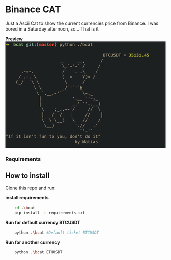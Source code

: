 # Binance CAT
Just a Ascii Cat to show the current currencies price from Binance.
I was bored in a Saturday afternoon, so... That is it

**Preview**
![cat](./screenshot/cat.png)

### Requirements

## How to install

Clone this repo and run:

**install requirements**

```bash
    cd .\bcat
    pip install -r requirements.txt
```

**Run for default currency BTCUSDT**

```bash
    python .\bcat #Default ticket BTCUSDT
```

**Run for another currency**

```bash
    python .\bcat ETHUSDT
```
